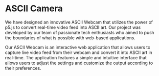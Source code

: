 <h1>ASCII Camera</h1>

We have designed an innovative ASCII Webcam that utilizes the power of p5.js to convert real-time video feed into ASCII art. Our project was developed by our team of passionate tech enthusiasts who aimed to push the boundaries of what is possible with web-based applications.

Our ASCII Webcam is an interactive web application that allows users to capture live video feed from their webcam and convert it into ASCII art in real-time. The application features a simple and intuitive interface that allows users to adjust the settings and customize the output according to their preferences.
